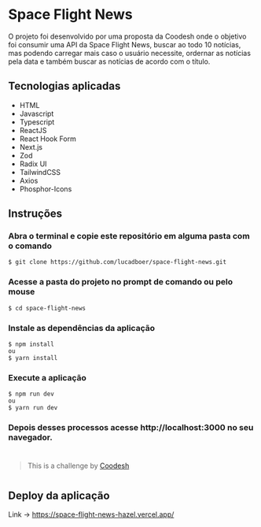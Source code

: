 # Space Flight News

O projeto foi desenvolvido por uma proposta da Coodesh onde o objetivo foi consumir uma API da Space Flight News, buscar ao todo 10 notícias, mas podendo carregar mais caso o usuário necessite, ordernar as notícias pela data e também buscar as notícias de acordo com o título.

## Tecnologias aplicadas
- HTML
- Javascript
- Typescript
- ReactJS
- React Hook Form
- Next.js
- Zod
- Radix UI
- TailwindCSS
- Axios
- Phosphor-Icons

## Instruções

### Abra o terminal e copie este repositório em alguma pasta com o comando
```
$ git clone https://github.com/lucadboer/space-flight-news.git
```

### Acesse a pasta do projeto no prompt de comando ou pelo mouse 

```
$ cd space-flight-news
```

### Instale as dependências da aplicação

```
$ npm install
ou
$ yarn install
```

### Execute a aplicação

```
$ npm run dev
ou
$ yarn run dev
```

### Depois desses processos acesse http://localhost:3000 no seu navegador.

#

> This is a challenge by <a rel="nofollow noreferrer noopener" href="https://coodesh.com/" target="_blank">Coodesh</a>

#

## Deploy da aplicação

Link -> https://space-flight-news-hazel.vercel.app/


